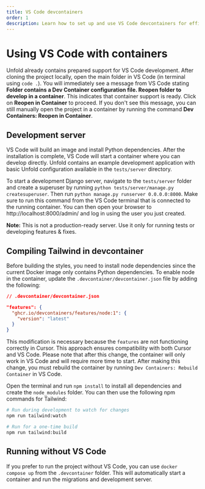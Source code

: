 ```yaml
---
title: VS Code devcontainers
order: 1
description: Learn how to set up and use VS Code devcontainers for efficient Unfold theme development, including Tailwind compilation and development server configuration.
---
```


# Using VS Code with containers

Unfold already contains prepared support for VS Code development. After cloning the project locally, open the main folder in VS Code (in terminal using `code .`). You will immediately see a message from VS Code stating **Folder contains a Dev Container configuration file. Reopen folder to develop in a container**. This indicates that container support is ready. Click on **Reopen in Container** to proceed. If you don't see this message, you can still manually open the project in a container by running the command **Dev Containers: Reopen in Container**.

## Development server

VS Code will build an image and install Python dependencies. After the installation is complete, VS Code will start a container where you can develop directly. Unfold contains an example development application with basic Unfold configuration available in the `tests/server` directory.

To start a development Django server, navigate to the `tests/server` folder and create a superuser by running `python tests/server/manage.py createsuperuser`. Then run `python manage.py runserver 0.0.0.0:8000`. Make sure to run this command from the VS Code terminal that is connected to the running container. You can then open your browser to http://localhost:8000/admin/ and log in using the user you just created.

**Note:** This is not a production-ready server. Use it only for running tests or developing features & fixes.

## Compiling Tailwind in devcontainer

Before building the styles, you need to install node dependencies since the current Docker image only contains Python dependencies. To enable node in the container, update the `.devcontainer/devcontainer.json` file by adding the following:

```json
// .devcontainer/devcontainer.json

"features": {
  "ghcr.io/devcontainers/features/node:1": {
    "version": "latest"
  }
}
```

This modification is necessary because the `features` are not functioning correctly in Cursor. This approach ensures compatibility with both Cursor and VS Code. Please note that after this change, the container will only work in VS Code and will require more time to start. After making this change, you must rebuild the container by running `Dev Containers: Rebuild Container` in VS Code.

Open the terminal and run `npm install` to install all dependencies and create the `node_modules` folder. You can then use the following npm commands for Tailwind:

```bash
# Run during development to watch for changes
npm run tailwind:watch

# Run for a one-time build
npm run tailwind:build
```

## Running without VS Code

If you prefer to run the project without VS Code, you can use `docker compose up` from the `.devcontainer` folder. This will automatically start a container and run the migrations and development server.
